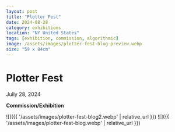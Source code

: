 ```yaml
---
layout: post
title: "Plotter Fest"
date: 2024-08-28
category: exhibitions
location: "NY United States"
tags: [exhibition, commission, algorithmic]
image: /assets/images/plotter-fest-blog-preview.webp
size: "59 x 84cm"
---
```


# Plotter Fest
Jully 28, 2024

**Commission/Exhibition**

![]({{ '/assets/images/plotter-fest-blog2.webp' | relative_url }})
![]({{ '/assets/images/plotter-fest-blog.webp' | relative_url }})



